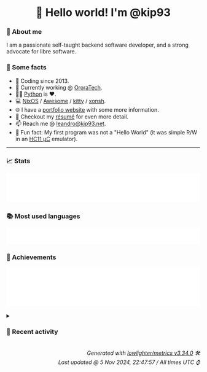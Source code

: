 <!-- README template, populated using this action:
     https://github.com/kip93/kip93/blob/main/.github/workflows/readme.yml. -->

<h1 align="center">👋 Hello world! I'm @kip93</h1> <!-- LOGIN => username -->

### 👤 About me

I am a passionate self-taught backend software developer, and a strong advocate for libre software.


### 💬 Some facts

* 📅 Coding since 2013.
* 💼 Currently working @ [OroraTech](https://ororatech.com/).
* 👨‍💻 [Python](https://github.com/search?q=user%3Akip93&l=python) is ❤️. <!-- LOGIN => username -->
* 💻 [NixOS](https://github.com/NixOS/) /
     [Awesome](https://github.com/awesomeWM/) /
     [kitty](https://github.com/kovidgoyal/kitty/) /
     [xonsh](https://github.com/xonsh/).
* 🌐 I have a [portfolio website](https://kip93.net/) with some more information.
* 📝 Checkout my [résumé](https://kip93.net/resume/) for even more detail.
* 📫 Reach me @ [leandro@kip93.net](mailto:leandro@kip93.net).
* 🎲 Fun fact: My first program was not a "Hello World" (it was simple R/W in an [HC11 µC](https://en.wikipedia.org/wiki/68HC11) emulator).


-----------------------------------------------------------------------------------------------------------------------


### 📈 Stats

![](./stats.svg)


### 📚 Most used languages <!-- by percentage, in decreasing order -->

![](./languages.svg)


### 🏅 Achievements

![](./achievements.svg)


<details> <!-- Last activity -->
<!-- Almost verbatim copy of https://github.com/lowlighter/metrics/blob/latest/source/templates/markdown/partials/activity.ejs, but restructured to be foldable. -->
<summary><h3>📰 Recent activity</h3></summary>

* ⏺️ Created new tag v0.6.0 in [kip93/cp437-tools](https://github.com/kip93/cp437-tools)
  * *On 18 Oct 2024, 23:33:09*
* ➡️ Pushed 3 commits in [kip93/cp437-tools](https://github.com/kip93/cp437-tools) on branch `main`
  * [#3034237](https://github.com/kip93/cp437-tools/commit/3034237) Release 0.6.0
  * [#7beace8](https://github.com/kip93/cp437-tools/commit/7beace8) Add banner
  * [#a37486a](https://github.com/kip93/cp437-tools/commit/a37486a) Update
  * *On 18 Oct 2024, 23:32:28*
* 🌟 Starred [coolapso/hugo-theme-terminalcv](https://github.com/coolapso/hugo-theme-terminalcv)
  * *On 18 Oct 2024, 18:14:04*
* 🌟 Starred [jellyfin/jellyfin](https://github.com/jellyfin/jellyfin)
  * *On 13 Oct 2024, 17:07:53*
</details>


<h6 align="right"><em>
    Generated with <a href="https://github.com/lowlighter/metrics/tree/latest/">lowlighter/metrics v3.34.0</a> 🛠️<br> <!-- VERSION => MAJOR.minor.patch -->
    Last updated @ 5 Nov 2024, 22:47:57 / All times UTC ⌚ <!-- meta.generated => DD/MM/YYYY, hh:mm -->
</em></h6>
